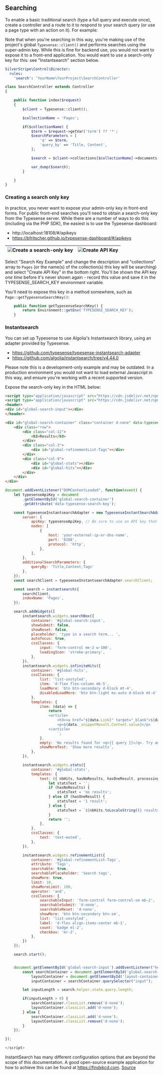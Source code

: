 ## Searching

To enable a basic traditional search (type a full query and execute once), create a controller and a route to it to respond to your search query (or use a page type with an action on it). For example:

Note that when you're searching in this way, you're making use of the project's global `Typesense::client()` and performs searches using the super-admin key.  While this is fine for backend use, you would not want to expose it to a front-end application.  You would want to use a search-only key for this: see "Instantsearch" section below.

```yml
SilverStripe\Control\Director:
  rules:
    'search': 'YourName\YourProject\SearchController'
```

```php
class SearchController extends Controller
{

    public function index($request)
    {
        $client = Typesense::client();

        $collectionName = 'Pages';

        if($collectionName) {
            $term = $request->getVar('term') ?? '*';
            $searchParameters = [
                'q' => $term,
                'query_by' => 'Title, Content',
            ];

            $search = $client->collections[$collectionName]->documents->search($searchParameters);

            var_dump($search);
        }

    }
}
```

### Creating a search only key

In practice, you never want to expose your admin-only key in front-end forms.  For public front-end searches you'll need to obtain a search-only key from the Typesense server.  While there are a number of ways to do this (including via the PHP SDK), the easiest is to use the Typesense dashboard: 

* http://localhost:18108/#/apikeys
* https://bfritscher.github.io/typesense-dashboard/#/apikeys


| ![Create a search-only key](img/search-only-key.png "Create a search-only key") | ![Create API Key](img/create-api-key.png "Create API Key")  |
| -------- | ------- |

Select "Search Key Example" and change the description and "collections" array to `Pages` (or the name(s) of the collection(s) this key will be searching) and select "Create API Key" in the bottom right.  You'll be shown the API key _one time_ before it's never shown again - record this value and save it in the TYPESENSE_SEARCH_KEY environment variable.

You'll need to expose this key in a method somewhere, such as `Page::getTypesenseSearchKey()`:

```php
    public function getTypesenseSearchKey() {
        return Environment::getEnv('TYPESENSE_SEARCH_KEY');
    }
```

### Instantsearch

You can set up Typesense to use Algolia's Instantsearch library, using an adapter provided by Typesense. 

* https://github.com/typesense/typesense-instantsearch-adapter
* https://github.com/algolia/instantsearch/tree/v4.44.0

Please note this is a development-only example and may be outdated. In a production environment you would not want to load external Javascript in this way, and ensure you're working with a recent supported version.

Expose the search-only key in the HTML below:

```html
<script type="application/javascript" src="https://cdn.jsdelivr.net/npm/instantsearch.js@4.44.0"></script>
<script type="application/javascript" src="https://cdn.jsdelivr.net/npm/typesense-instantsearch-adapter@2/dist/typesense-instantsearch-adapter.min.js"></script>
<header>
<div id="global-search-input"></div>
</header>

<div id="global-search-container" class="container d-none" data-typesense-search-key="$TypesenseSearchKey">
    <div class="row">
        <div class="col-12">
            <h3>Results</h3>
        </div>
        <div class="col-3">
            <div id="global-refinementList-Tags"></div>
        </div>
        <div class="col-9">
            <div id="global-stats"></div>
            <div id="global-hits"></div>
        </div>
    </div>
</div>
```

```js
document.addEventListener("DOMContentLoaded", function(event) {
    let typesenseApiKey = document
        .getElementById('global-search-container')
        .getAttribute('data-typesense-search-key');

    const typesenseInstantsearchAdapter = new TypesenseInstantSearchAdapter({
        server: {
            apiKey: typesenseApiKey, // Be sure to use an API key that only allows searches, in production
            nodes: [
                {
                    host: 'your-external-ip-or-dns-name',
                    port: '8108',
                    protocol: 'http',
                },
            ],
        },
        additionalSearchParameters: {
            queryBy: 'Title,Content,Tags'
        },
    });
    const searchClient = typesenseInstantsearchAdapter.searchClient;

    const search = instantsearch({
        searchClient,
        indexName: 'Pages',
    });

    search.addWidgets([
        instantsearch.widgets.searchBox({
            container: '#global-search-input',
            showSubmit: false,
            showReset: false,
            placeholder: 'type in a search term... ',
            autofocus: true,
            cssClasses: {
                input: 'form-control me-2 w-100',
                loadingIcon: 'stroke-primary',
            },
        }),
        instantsearch.widgets.infiniteHits({
            container: '#global-hits',
            cssClasses: {
                list: 'list-unstyled',
                item: 'd-flex flex-column mb-5',
                loadMore: 'btn btn-secondary d-block mt-4',
                disabledLoadMore: 'btn btn-light mx-auto d-block mt-4',
            },
            templates: {
                item: (data) => {
                    return `
                    <article>
                        <h3><a href="${data.Link}" target="_blank">${data.Title}</a></h3>
                        <p>${data._snippetResult.Content.value}</p>
                    </article>
                        `;
                },
                empty: 'No results found for <q>{{ query }}</q>. Try another search term.',
                showMoreText: 'Show more results',
            },
        }),

        instantsearch.widgets.stats({
            container: '#global-stats',
            templates: {
                text: ({ nbHits, hasNoResults, hasOneResult, processingTimeMS }) => {
                    let statsText = '';
                    if (hasNoResults) {
                        statsText = 'no results';
                    } else if (hasOneResult) {
                        statsText = '1 result';
                    } else {
                        statsText = `${nbHits.toLocaleString()} results`;
                    }
                    return '';
                },
            },
            cssClasses: {
                text: 'text-muted',
            },
        }),

        instantsearch.widgets.refinementList({
            container: '#global-refinementList-Tags',
            attribute: 'Tags',
            searchable: true,
            searchablePlaceholder: 'Search tags',
            showMore: true,
            limit: 10,
            showMoreLimit: 100,
            operator: 'and',
            cssClasses: {
                searchableInput: 'form-control form-control-sm mb-2',
                searchableSubmit: 'd-none',
                searchableReset: 'd-none',
                showMore: 'btn btn-secondary btn-sm',
                list: 'list-unstyled',
                label: 'd-flex align-items-center mb-1',
                count: 'badge ml-2',
                checkbox: 'mr-2',
            },
        })
    ]);

    search.start();


    document.getElementById('global-search-input').addEventListener("keyup", (event) => {
        const searchContainer = document.getElementById('global-search-container'),
            layoutContainer = document.getElementById('layout-container'),
            inputContainer = searchContainer.querySelector("input");

        let inputLength = search.helper.state.query.length;

        if(inputLength > 0) {
            searchContainer.classList.remove('d-none');
            layoutContainer.classList.add('d-none');
        } else {
            searchContainer.classList.add('d-none');
            layoutContainer.classList.remove('d-none');
        }
    });

});

</script>
```

InstantSearch has many different configuration options that are beyond the scope of this documentation. A good open-source example application for how to achieve this can be found at https://findxkcd.com. [Source](https://github.com/typesense/showcase-xkcd-search)
